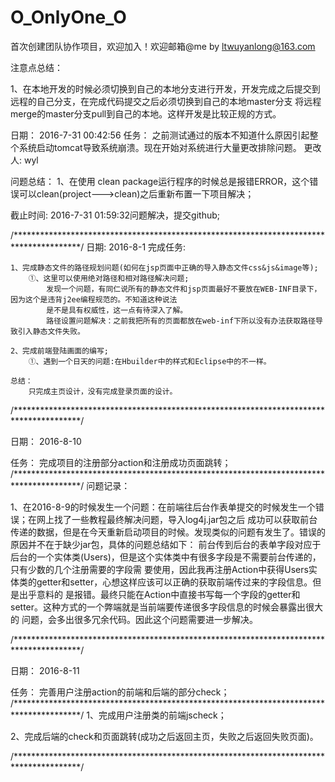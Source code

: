# O_OnlyOne_O
首次创建团队协作项目，欢迎加入！欢迎邮箱@me by ltwuyanlong@163.com

注意点总结：

  1、在本地开发的时候必须切换到自己的本地分支进行开发，开发完成之后提交到远程的自己分支，在完成代码提交之后必须切换到自己的本地master分支
    将远程merge的master分支pull到自己的本地。这样开发是比较正规的方式。

日期： 2016-7-31 00:42:56
任务： 之前测试通过的版本不知道什么原因引起整个系统启动tomcat导致系统崩溃。现在开始对系统进行大量更改排除问题。
更改人: wyl

问题总结：
	1、在使用 clean package运行程序的时候总是报错ERROR，这个错误可以clean(project--->clean)之后重新布置一下项目解决；

截止时间: 2016-7-31 01:59:32问题解决，提交github;

/***************************************************************************************/
日期: 2016-8-1 完成任务:

	1、完成静态文件的路径规划问题(如何在jsp页面中正确的导入静态文件css&js&image等);
		①、这里可以使用绝对路径和相对路径解决问题;
			发现一个问题，有同仁说所有的静态文件和jsp页面最好不要放在WEB-INF目录下，因为这个是违背j2ee编程规范的。不知道这种说法
			是不是具有权威性，这一点有待深入了解。
			路径设置问题解决：之前我把所有的页面都放在web-inf下所以没有办法获取路径导致引入静态文件失败。
	
	2、完成前端登陆画面的编写;
		①、遇到一个日天的问题:在Hbuilder中的样式和Eclipse中的不一样。
		
	总结：
		只完成主页设计，没有完成登录页面的设计。

/***************************************************************************************/

日期： 2016-8-10

任务： 完成项目的注册部分action和注册成功页面跳转；
/***************************************************************************************/
问题记录：

1、在2016-8-9的时候发生一个问题：在前端往后台作表单提交的时候发生一个错误；在网上找了一些教程最终解决问题，导入log4j.jar包之后
   成功可以获取前台传递的数据，但是在今天重新启动项目的时候。发现类似的问题有发生了。错误的原因并不在于缺少jar包，具体的问题总结如下：
   前台传到后台的表单字段对应于后台的一个实体类(Users)，但是这个实体类中有很多字段是不需要前台传递的，只有少数的几个注册需要的字段需
   要使用，因此我再注册Action中获得Users实体类的getter和setter，心想这样应该可以正确的获取前端传过来的字段信息。但是出乎意料的
   是报错。最终只能在Action中直接书写每一个字段的getter和setter。这种方式的一个弊端就是当前端要传递很多字段信息的时候会暴露出很大的
   问题，会多出很多冗余代码。因此这个问题需要进一步解决。

/***************************************************************************************/

日期： 2016-8-11

任务： 完善用户注册action的前端和后端的部分check；
/***************************************************************************************/
1、完成用户注册类的前端jscheck；

2、完成后端的check和页面跳转(成功之后返回主页，失败之后返回失败页面)。








/***************************************************************************************/

	
	

	

